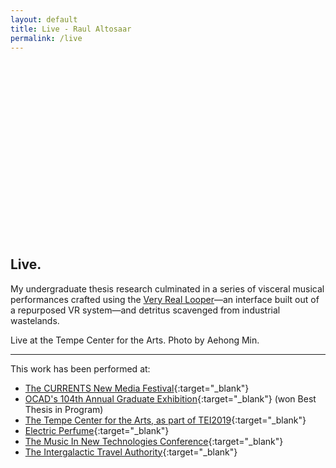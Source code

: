 ```yaml
---
layout: default
title: Live - Raul Altosaar
permalink: /live
---
```


<div class="project">

<div style="padding:56.25% 0 0 0;position:relative;"><iframe class="lazy" data-src="https://player.vimeo.com/video/347904695?color=ff9933&byline=0&title=0&portrait=0" style="position:absolute;top:0;left:0;width:100%;height:100%;" frameborder="0" allow="autoplay; fullscreen" allowfullscreen class="lazy"></iframe></div><script src="https://player.vimeo.com/api/player.js"></script>

## Live. ##

My undergraduate thesis research culminated in a series of visceral musical performances crafted using the [Very Real Looper](/a-very-real-looper)&mdash;an interface built out of a repurposed VR system&mdash;and detritus scavenged from industrial wastelands.

<html>
<img class="lazy" data-src="assets/img/projects/live/altosaar-tempe.jpg">
<figcaption>Live at the Tempe Center for the Arts. Photo by Aehong Min.</figcaption>

</html>

---

This work has been performed at:
* [The CURRENTS New Media Festival](https://meowwolf.com/2019/06/13/currents-new-media-2019-opening-night-recap){:target="_blank"}
* [OCAD's 104th Annual Graduate Exhibition](https://www2.ocadu.ca/news/join-ocad-university-for-gradex-104-torontos-largest-free-art-and-design-exhibition){:target="_blank"} (won Best Thesis in Program)
* [The Tempe Center for the Arts, as part of TEI2019](https://tei.acm.org/2019/program/arts-track.html#performance){:target="_blank"}
* [Electric Perfume](http://electricperfume.com/whats-on/static-gestures/){:target="_blank"}
* [The Music In New Technologies Conference](https://vimeo.com/303631624){:target="_blank"}
* [The Intergalactic Travel Authority](https://vimeo.com/294810067){:target="_blank"}

</div>